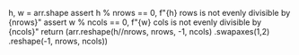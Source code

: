 h, w = arr.shape
    assert h % nrows == 0, f"{h} rows is not evenly divisible by {nrows}"
    assert w % ncols == 0, f"{w} cols is not evenly divisible by {ncols}"
    return (arr.reshape(h//nrows, nrows, -1, ncols)
               .swapaxes(1,2)
               .reshape(-1, nrows, ncols))